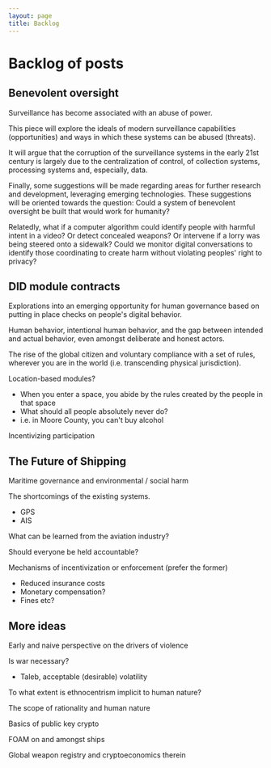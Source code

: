 ```yaml
---
layout: page
title: Backlog
---
```


# Backlog of posts

## Benevolent oversight

Surveillance has become associated with an abuse of power.

This piece will explore the ideals of modern surveillance capabilities (opportunities) and ways in which these systems can be abused (threats).

It will argue that the corruption of the surveillance systems in the early 21st century is largely due to the centralization of control, of collection systems, processing systems and, especially, data.

Finally, some suggestions will be made regarding areas for further research and development, leveraging emerging technologies. These suggestions will be oriented towards the question: Could a system of benevolent oversight be built that would work for humanity?

Relatedly, what if a computer algorithm could identify people with harmful intent in a video? Or detect concealed weapons? Or intervene if a lorry was being steered onto a sidewalk? Could we monitor digital conversations to identify those coordinating to create harm without violating peoples' right to privacy?


## DID module contracts

Explorations into an emerging opportunity for human governance based on putting in place checks on people's digital behavior.

Human behavior, intentional human behavior, and the gap between intended and actual behavior, even amongst deliberate and honest actors.

The rise of the global citizen and voluntary compliance with a set of rules, wherever you are in the world (i.e. transcending physical jurisdiction).

Location-based modules?
- When you enter a space, you abide by the rules created by the people in that space
- What should all people absolutely never do?
- i.e. in Moore County, you can't buy alcohol

Incentivizing participation


## The Future of Shipping

Maritime governance and environmental / social harm

The shortcomings of the existing systems.
- GPS
- AIS

What can be learned from the aviation industry?

Should everyone be held accountable?

Mechanisms of incentivization or enforcement (prefer the former)
- Reduced insurance costs
- Monetary compensation?
- Fines etc?

## More ideas

Early and naive perspective on the drivers of violence

Is war necessary?
- Taleb, acceptable (desirable) volatility

To what extent is ethnocentrism implicit to human nature?

The scope of rationality and human nature

Basics of public key crypto

FOAM on and amongst ships

Global weapon registry and cryptoeconomics therein
